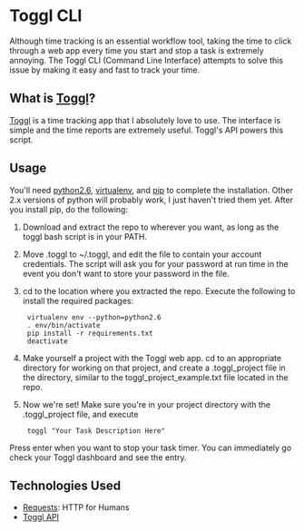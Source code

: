 # Toggl CLI

Although time tracking is an essential workflow tool, taking the time to click through a web app every time you start and stop a task is extremely annoying. The Toggl CLI (Command Line Interface) attempts to solve this issue by making it easy and fast to track your time.

## What is [Toggl](http://toggl.com)?
[Toggl](http://toggl.com) is a time tracking app that I absolutely love to use. The interface is simple and the time reports are extremely useful. Toggl's API powers this script.

## Usage
You'll need [python2.6](http://www.python.org/getit/releases/2.6/), [virtualenv](http://pypi.python.org/pypi/virtualenv), and [pip](http://pypi.python.org/pypi/pip) to complete the installation. Other 2.x versions of python will probably work, I just haven't tried them yet. After you install pip, do the following:

1. Download and extract the repo to wherever you want, as long as the toggl bash script is in your PATH. 
2. Move .toggl to ~/.toggl, and edit the file to contain your account credentials. The script will ask you for your password at run time in the event you don't want to store your password in the file.
3. cd to the location where you extracted the repo. Execute the following to install the required packages:

		virtualenv env --python=python2.6
		. env/bin/activate
		pip install -r requirements.txt
		deactivate

4. Make yourself a project with the Toggl web app. cd to an appropriate directory for working on that project, and create a .toggl_project file in the directory, similar to the toggl_project_example.txt file located in the repo.

5. Now we're set! Make sure you're in your project directory with the .toggl_project file, and execute

		toggl "Your Task Description Here"

Press enter when you want to stop your task timer. You can immediately go check your Toggl dashboard and see the entry.

## Technologies Used
* [Requests](http://docs.python-requests.org/en/latest/index.html): HTTP for Humans
* [Toggl API](https://www.toggl.com/public/api)
